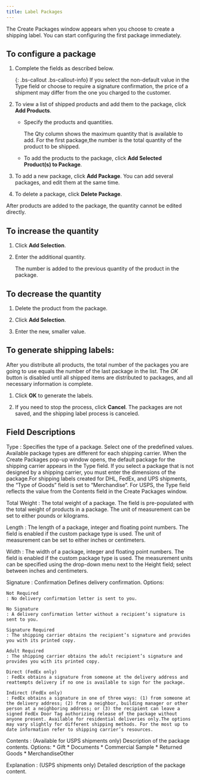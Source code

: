 ```yaml
---
title: Label Packages
---
```


The Create Packages window appears when you choose to create a shipping label. You can start configuring the first package immediately.

## To configure a package

1. Complete the fields as described below.

    {: .bs-callout .bs-callout-info}
    If you select the non-default value in the Type field or choose to require a signature confirmation, the price of a shipment may differ from the one you charged to the customer.

1. To view a list of shipped products and add them to the package, click **Add Products**.

    * Specify the products and quantities.

       The Qty column shows the maximum quantity that is available to add. For the first package,the number is the total quantity of the product to be shipped.

    * To add the products to the package, click **Add Selected Product(s) to Package**.

1. To add a new package, click **Add Package**. You can add several packages, and edit them at the same time.

1. To delete a package, click **Delete Package**.

After products are added to the package, the quantity cannot be edited directly.

## To increase the quantity

1. Click **Add Selection**.

1. Enter the additional quantity.

    The number is added to the previous quantity of the product in the package.

## To decrease the quantity

1. Delete the product from the package.

1. Click **Add Selection**.

1. Enter the new, smaller value.

## To generate shipping labels:

After you distribute all products, the total number of the packages you are going to use equals the number of the last package in the list. The _OK_ button is disabled until all shipped items are distributed to packages, and all necessary information is complete.

1. Click **OK** to generate the labels.

1. If you need to stop the process, click **Cancel**. The packages are not saved, and the shipping label process is canceled.

## Field Descriptions

Type
: Specifies the type of a package. Select one of the predefined values. Available package types are different for each shipping carrier. When the Create Packages pop-up window opens, the default package for the shipping carrier appears in the Type field. If you select a package that is not designed by a shipping carrier, you must enter the dimensions of the package.For shipping labels created for DHL, FedEx, and UPS shipments, the “Type of Goods” field  is set to “Merchandise”. For USPS, the Type field reflects the value from the Contents field in the Create Packages window.

Total Weight
: The total weight of a package. The field is pre-populated with the total weight of products in a package. The unit of measurement can be set to either pounds or kilograms.

Length
: The length of a package, integer and floating point numbers. The field is enabled if the custom package type is used. The unit of measurement can be set to either inches or centimeters.

Width
: The width of a package, integer and floating point numbers. The field is enabled if the custom package type is used. The measurement units can be specified using the drop-down menu next to the Height field; select between inches and centimeters. 

Signature
: Confirmation	Defines delivery confirmation. Options:
    
    Not Required
    : No delivery confirmation letter is sent to you.

    No Signature
    : A delivery confirmation letter without a recipient’s signature is sent to you.

    Signature Required
    : The shipping carrier obtains the recipient’s signature and provides you with its printed copy.

    Adult Required
    : The shipping carrier obtains the adult recipient’s signature and provides you with its printed copy.

    Direct (FedEx only)
    : FedEx obtains a signature from someone at the delivery address and reattempts delivery if no one is available to sign for the package.

    Indirect (FedEx only)
    : FedEx obtains a signature in one of three ways: (1) from someone at the delivery address; (2) from a neighbor, building manager or other person at a neighboring address; or (3) the recipient can leave a signed FedEx Door Tag authorizing release of the package without anyone present. Available for residential deliveries only.The options may vary slightly for different shipping methods. For the most up to date information refer to shipping carrier’s resources.

Contents
: (Available for USPS shipments only)	Description of the package contents. Options:
    * Gift
    * Documents
    * Commercial Sample
    * Returned Goods
    * MerchandiseOther

Explanation
: (USPS shipments only) Detailed description of the package content.